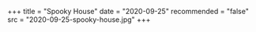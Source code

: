 +++
title = "Spooky House"
date = "2020-09-25"
recommended = "false"
src = "2020-09-25-spooky-house.jpg"
+++
